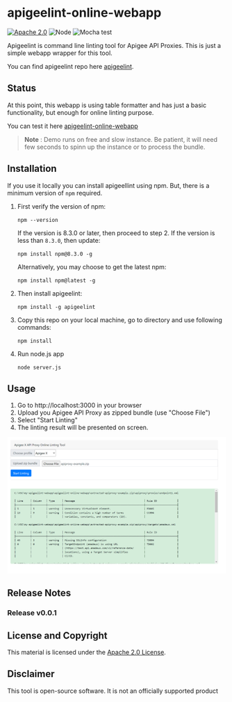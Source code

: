 # apigeelint-online-webapp
[![Apache 2.0](https://img.shields.io/badge/license-apache%202.0-blue.svg)](LICENSE)
![Node](https://img.shields.io/node/v/apigeelint.svg)
![Mocha test](https://github.com/davormilutinovic/apigeelint-online-webapp/actions/badge.svg)



Apigeelint is command line linting tool for Apigee API Proxies. This is just a simple webapp wrapper for this tool.


You can find apigeelint repo here [apigeelint](https://github.com/apigee/apigeelint).

## Status

At this point, this webapp is using table formatter and has just a basic functionality, but enough for online linting purpose.

You can test it here [apigeelint-online-webapp](https://apigeelint-online-webapp.onrender.com/)

> **Note** : Demo runs on free and slow instance. Be patient, it will need few seconds to spinn up the instance or to process the bundle.

## Installation


If you use it locally you can install apigeellint using npm. But, there is a minimum version of `npm` required.

1. First verify the version of npm:
   ```
   npm --version
   ```

   If the version is 8.3.0 or later, then proceed to step 2.
   If the version is less than `8.3.0`, then update:
   ```
   npm install npm@8.3.0 -g
   ```

   Alternatively, you may choose to get the latest npm:
   ```
   npm install npm@latest -g
   ```

2. Then install apigeelint:
   ```
   npm install -g apigeelint
   ```

3. Copy this repo on  your local machine, go to directory and use following commands:
   ```
   npm install
   ```

4. Run node.js app
   ```
   node server.js
   ```

## Usage

1. Go to http://localhost:3000 in your browser
2. Upload you Apigee API Proxy as zipped bundle (use "Choose File")
3. Select "Start Linting"
4. The linting result will be presented on screen.

![Example](./other/sample_v2.png)

## Release Notes

### Release v0.0.1

## License and Copyright

This material is licensed under the [Apache 2.0 License](LICENSE).

## Disclaimer

This tool is open-source software. It is not an officially supported product
